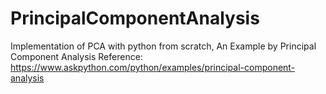 # PrincipalComponentAnalysis
Implementation of PCA with python from scratch, An Example by Principal Component Analysis
Reference: https://www.askpython.com/python/examples/principal-component-analysis

